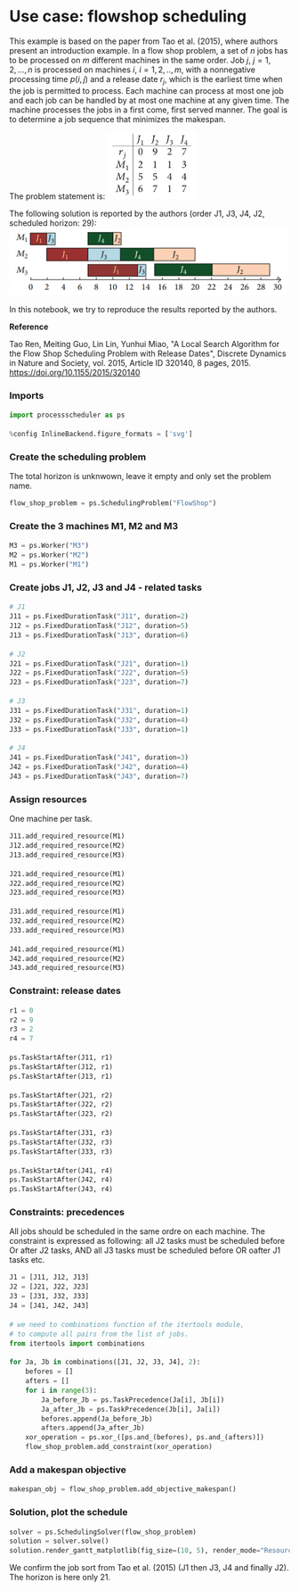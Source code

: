 # Use case: flowshop scheduling

This example is based on the paper from Tao et al. (2015), where authors present an introduction example. In a flow shop problem, a set of $n$ jobs has to be processed on $m$ different machines in the same order. Job $j$, $j=1,2,...,n$ is processed on machines $i$, $i=1,2,..,m$, with a nonnegative processing time $p(i,j)$ and a release date $r_j$, which is the earliest time when the job is permitted to process. Each machine can process at most one job and each job can be handled by at most one machine at any given time. The machine processes the jobs in a first come, first served manner. The goal is to determine a job sequence that minimizes the makespan.

The problem statement is:
<img src="img/flow_shop_problem.png" alt="problem definition" width="160"/>

The following solution is reported by the authors (order J1, J3, J4, J2, scheduled horizon: 29):
<img src="img/flow_shop_solution.png" alt="gantt solution" width="500"/>

In this notebook, we try to reproduce the results reported by the authors.

**Reference**

Tao Ren, Meiting Guo, Lin Lin, Yunhui Miao, "A Local Search Algorithm for the Flow Shop Scheduling Problem with Release Dates", Discrete Dynamics in Nature and Society, vol. 2015, Article ID 320140, 8 pages, 2015. https://doi.org/10.1155/2015/320140

### Imports


```python
import processscheduler as ps

%config InlineBackend.figure_formats = ['svg']
```

### Create the scheduling problem
The total horizon is unknwown, leave it empty and only set the problem name.


```python
flow_shop_problem = ps.SchedulingProblem("FlowShop")
```

### Create the 3 machines M1, M2 and M3


```python
M3 = ps.Worker("M3")
M2 = ps.Worker("M2")
M1 = ps.Worker("M1")
```

### Create jobs J1, J2, J3 and J4 - related tasks


```python
# J1
J11 = ps.FixedDurationTask("J11", duration=2)
J12 = ps.FixedDurationTask("J12", duration=5)
J13 = ps.FixedDurationTask("J13", duration=6)

# J2
J21 = ps.FixedDurationTask("J21", duration=1)
J22 = ps.FixedDurationTask("J22", duration=5)
J23 = ps.FixedDurationTask("J23", duration=7)

# J3
J31 = ps.FixedDurationTask("J31", duration=1)
J32 = ps.FixedDurationTask("J32", duration=4)
J33 = ps.FixedDurationTask("J33", duration=1)

# J4
J41 = ps.FixedDurationTask("J41", duration=3)
J42 = ps.FixedDurationTask("J42", duration=4)
J43 = ps.FixedDurationTask("J43", duration=7)
```

### Assign resources
One machine per task.


```python
J11.add_required_resource(M1)
J12.add_required_resource(M2)
J13.add_required_resource(M3)

J21.add_required_resource(M1)
J22.add_required_resource(M2)
J23.add_required_resource(M3)

J31.add_required_resource(M1)
J32.add_required_resource(M2)
J33.add_required_resource(M3)

J41.add_required_resource(M1)
J42.add_required_resource(M2)
J43.add_required_resource(M3)
```

### Constraint: release dates


```python
r1 = 0
r2 = 9
r3 = 2
r4 = 7

ps.TaskStartAfter(J11, r1)
ps.TaskStartAfter(J12, r1)
ps.TaskStartAfter(J13, r1)

ps.TaskStartAfter(J21, r2)
ps.TaskStartAfter(J22, r2)
ps.TaskStartAfter(J23, r2)

ps.TaskStartAfter(J31, r3)
ps.TaskStartAfter(J32, r3)
ps.TaskStartAfter(J33, r3)

ps.TaskStartAfter(J41, r4)
ps.TaskStartAfter(J42, r4)
ps.TaskStartAfter(J43, r4)
```

### Constraints: precedences
All jobs should be scheduled in the same ordre on each machine. The constraint is expressed as following: all J2 tasks must be scheduled before Or after J2 tasks, AND all J3 tasks must be scheduled before OR oafter J1 tasks etc.


```python
J1 = [J11, J12, J13]
J2 = [J21, J22, J23]
J3 = [J31, J32, J33]
J4 = [J41, J42, J43]

# we need to combinations function of the itertools module,
# to compute all pairs from the list of jobs.
from itertools import combinations

for Ja, Jb in combinations([J1, J2, J3, J4], 2):
    befores = []
    afters = []
    for i in range(3):
        Ja_before_Jb = ps.TaskPrecedence(Ja[i], Jb[i])
        Ja_after_Jb = ps.TaskPrecedence(Jb[i], Ja[i])
        befores.append(Ja_before_Jb)
        afters.append(Ja_after_Jb)
    xor_operation = ps.xor_([ps.and_(befores), ps.and_(afters)])
    flow_shop_problem.add_constraint(xor_operation)
```

### Add  a makespan objective


```python
makespan_obj = flow_shop_problem.add_objective_makespan()
```

### Solution, plot the schedule


```python
solver = ps.SchedulingSolver(flow_shop_problem)
solution = solver.solve()
solution.render_gantt_matplotlib(fig_size=(10, 5), render_mode="Resource")
```

We confirm the job sort from Tao et al. (2015) (J1 then J3, J4 and finally J2). The horizon is here only 21.
